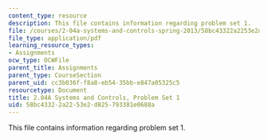 ```yaml
---
content_type: resource
description: This file contains information regarding problem set 1.
file: /courses/2-04a-systems-and-controls-spring-2013/58bc43322a2253e2d825793381e0688a_MIT2_04AS13_ProblemSet1.pdf
file_type: application/pdf
learning_resource_types:
- Assignments
ocw_type: OCWFile
parent_title: Assignments
parent_type: CourseSection
parent_uid: cc3b036f-f8a8-eb54-35bb-e847a05325c5
resourcetype: Document
title: 2.04A Systems and Controls, Problem Set 1
uid: 58bc4332-2a22-53e2-d825-793381e0688a
---
```

This file contains information regarding problem set 1.

